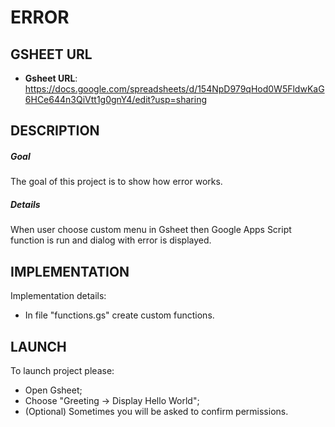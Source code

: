 ERROR
=====


GSHEET URL
----------

* **Gsheet URL**: https://docs.google.com/spreadsheets/d/154NpD979qHod0W5FldwKaG6HCe644n3QiVtt1g0gnY4/edit?usp=sharing


DESCRIPTION
-----------

##### Goal
The goal of this project is to show how error works.

##### Details
When user choose custom menu in Gsheet then Google Apps Script function is run and dialog with error is displayed.


IMPLEMENTATION
-----------

Implementation details:
* In file "functions.gs" create custom functions.
  

LAUNCH
------

To launch project please:
* Open Gsheet;
* Choose "Greeting -> Display Hello World";
* (Optional) Sometimes you will be asked to confirm permissions.